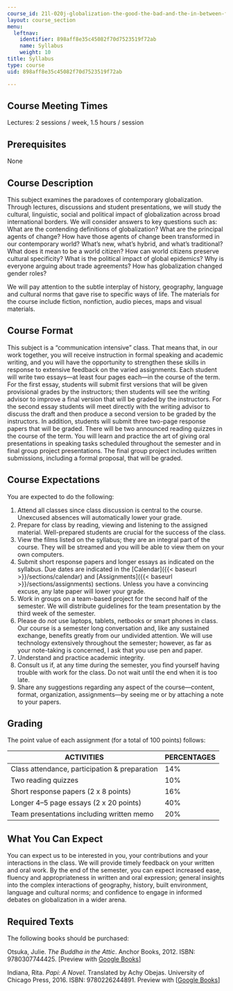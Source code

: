 ```yaml
---
course_id: 21l-020j-globalization-the-good-the-bad-and-the-in-between-fall-2016
layout: course_section
menu:
  leftnav:
    identifier: 898aff8e35c45082f70d7523519f72ab
    name: Syllabus
    weight: 10
title: Syllabus
type: course
uid: 898aff8e35c45082f70d7523519f72ab

---
```


Course Meeting Times
--------------------

Lectures: 2 sessions / week, 1.5 hours / session

Prerequisites
-------------

None

Course Description
------------------

This subject examines the paradoxes of contemporary globalization. Through lectures, discussions and student presentations, we will study the cultural, linguistic, social and political impact of globalization across broad international borders. We will consider answers to key questions such as: What are the contending definitions of globalization? What are the principal agents of change? How have those agents of change been transformed in our contemporary world? What’s new, what’s hybrid, and what’s traditional? What does it mean to be a world citizen? How can world citizens preserve cultural specificity? What is the political impact of global epidemics? Why is everyone arguing about trade agreements? How has globalization changed gender roles?

We will pay attention to the subtle interplay of history, geography, language and cultural norms that gave rise to specific ways of life. The materials for the course include fiction, nonfiction, audio pieces, maps and visual materials.

Course Format
-------------

This subject is a “communication intensive” class. That means that, in our work together, you will receive instruction in formal speaking and academic writing, and you will have the opportunity to strengthen these skills in response to extensive feedback on the varied assignments. Each student will write two essays—at least four pages each—in the course of the term. For the first essay, students will submit first versions that will be given provisional grades by the instructors; then students will see the writing advisor to improve a final version that will be graded by the instructors. For the second essay students will meet directly with the writing advisor to discuss the draft and then produce a second version to be graded by the instructors. In addition, students will submit three two-page response papers that will be graded. There will be two announced reading quizzes in the course of the term. You will learn and practice the art of giving oral presentations in speaking tasks scheduled throughout the semester and in final group project presentations. The final group project includes written submissions, including a formal proposal, that will be graded.

Course Expectations
-------------------

You are expected to do the following:

1.  Attend all classes since class discussion is central to the course. Unexcused absences will automatically lower your grade.
2.  Prepare for class by reading, viewing and listening to the assigned material. Well-prepared students are crucial for the success of the class.
3.  View the films listed on the syllabus; they are an integral part of the course. They will be streamed and you will be able to view them on your own computers.
4.  Submit short response papers and longer essays as indicated on the syllabus. Due dates are indicated in the [Calendar]({{< baseurl >}}/sections/calendar) and [Assignments]({{< baseurl >}}/sections/assignments) sections. Unless you have a convincing excuse, any late paper will lower your grade.
5.  Work in groups on a team-based project for the second half of the semester. We will distribute guidelines for the team presentation by the third week of the semester.
6.  Please do _not_ use laptops, tablets, netbooks or smart phones in class. Our course is a semester long conversation and, like any sustained exchange, benefits greatly from our undivided attention. We will use technology extensively throughout the semester; however, as far as your note-taking is concerned, I ask that you use pen and paper.
7.  Understand and practice academic integrity.
8.  Consult us if, at any time during the semester, you find yourself having trouble with work for the class. Do not wait until the end when it is too late.
9.  Share any suggestions regarding any aspect of the course—content, format, organization, assignments—by seeing me or by attaching a note to your papers.

Grading
-------

The point value of each assignment (for a total of 100 points) follows:

| ACTIVITIES | PERCENTAGES |
| --- | --- |
| Class attendance, participation & preparation | 14% |
| Two reading quizzes | 10% |
| Short response papers (2 x 8 points) | 16% |
| Longer 4–5 page essays (2 x 20 points) | 40% |
| Team presentations including written memo | 20% 

What You Can Expect
-------------------

You can expect us to be interested in you, your contributions and your interactions in the class. We will provide timely feedback on your written and oral work. By the end of the semester, you can expect increased ease, fluency and appropriateness in written and oral expression; general insights into the complex interactions of geography, history, built environment, language and cultural norms; and confidence to engage in informed debates on globalization in a wider arena.

Required Texts
--------------

The following books should be purchased:

Otsuka, Julie. _The Buddha in the Attic_. Anchor Books, 2012. ISBN: 9780307744425. \[Preview with [Google Books](http://books.google.com/books?id=V04NOSsnDA0C&pg=PAfrontcover)\]

Indiana, Rita. _Papi: A Novel_. Translated by Achy Obejas. University of Chicago Press, 2016. ISBN: 9780226244891. Preview with \[[Google Books](https://books.google.com/books?id=1AuZCwAAQBAJ&lpg=PP1&dq=rita%20indiana%20papi&pg=PP1#v=onepage&q&f=false)\]